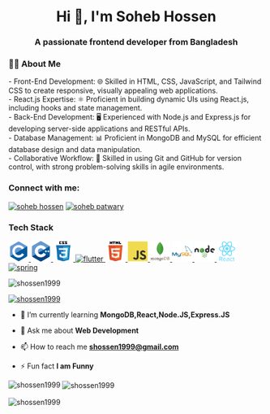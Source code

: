 <h1 align="center">Hi 👋, I'm Soheb Hossen</h1>
<h3 align="center">A passionate frontend developer from Bangladesh</h3>


<h3 align="left">👩‍💻 About Me</h3>
<p align="left">
- Front-End Development: 🌐 Skilled in HTML, CSS, JavaScript, and Tailwind CSS to create responsive, visually appealing web applications.<br>
- React.js Expertise: ⚛️ Proficient in building dynamic UIs using React.js, including hooks and state management.<br>
- Back-End Development: 🖥️ Experienced with Node.js and Express.js for developing server-side applications and RESTful APIs.<br>
- Database Management: 📊 Proficient in MongoDB and MySQL for efficient database design and data manipulation.<br>
- Collaborative Workflow: 🤝 Skilled in using Git and GitHub for version control, with strong problem-solving skills in agile environments.
</p>

<h3 align="left">Connect with me:</h3>
<p align="left">
<a href="https://linkedin.com/in/soheb hossen" target="blank"><img align="center" src="https://raw.githubusercontent.com/rahuldkjain/github-profile-readme-generator/master/src/images/icons/Social/linked-in-alt.svg" alt="soheb hossen" height="30" width="40" /></a>
<a href="https://fb.com/soheb patwary" target="blank"><img align="center" src="https://raw.githubusercontent.com/rahuldkjain/github-profile-readme-generator/master/src/images/icons/Social/facebook.svg" alt="soheb patwary" height="30" width="40" /></a>
</p>

<h3 align="left">Tech Stack</h3>
<p align="left">
<a href="https://www.cprogramming.com/" target="_blank" rel="noreferrer"> <img src="https://raw.githubusercontent.com/devicons/devicon/master/icons/c/c-original.svg" alt="c" width="40" height="40"/> </a>
<a href="https://www.w3schools.com/cpp/" target="_blank" rel="noreferrer"> <img src="https://raw.githubusercontent.com/devicons/devicon/master/icons/cplusplus/cplusplus-original.svg" alt="cplusplus" width="40" height="40"/> </a>
<a href="https://www.w3schools.com/css/" target="_blank" rel="noreferrer"> <img src="https://raw.githubusercontent.com/devicons/devicon/master/icons/css3/css3-original-wordmark.svg" alt="css3" width="40" height="40"/> </a>
<a href="https://flutter.dev" target="_blank" rel="noreferrer"> <img src="https://www.vectorlogo.zone/logos/flutterio/flutterio-icon.svg" alt="flutter" width="40" height="40"/> </a>
<a href="https://www.w3.org/html/" target="_blank" rel="noreferrer"> <img src="https://raw.githubusercontent.com/devicons/devicon/master/icons/html5/html5-original-wordmark.svg" alt="html5" width="40" height="40"/> </a>
<a href="https://developer.mozilla.org/en-US/docs/Web/JavaScript" target="_blank" rel="noreferrer"> <img src="https://raw.githubusercontent.com/devicons/devicon/master/icons/javascript/javascript-original.svg" alt="javascript" width="40" height="40"/> </a>
<a href="https://www.mongodb.com/" target="_blank" rel="noreferrer"> <img src="https://raw.githubusercontent.com/devicons/devicon/master/icons/mongodb/mongodb-original-wordmark.svg" alt="mongodb" width="40" height="40"/> </a>
<a href="https://www.mysql.com/" target="_blank" rel="noreferrer"> <img src="https://raw.githubusercontent.com/devicons/devicon/master/icons/mysql/mysql-original-wordmark.svg" alt="mysql" width="40" height="40"/> </a>
<a href="https://nodejs.org" target="_blank" rel="noreferrer"> <img src="https://raw.githubusercontent.com/devicons/devicon/master/icons/nodejs/nodejs-original-wordmark.svg" alt="nodejs" width="40" height="40"/> </a>
<a href="https://reactjs.org/" target="_blank" rel="noreferrer"> <img src="https://raw.githubusercontent.com/devicons/devicon/master/icons/react/react-original-wordmark.svg" alt="react" width="40" height="40"/> </a>
<a href="https://spring.io/" target="_blank" rel="noreferrer"> <img src="https://www.vectorlogo.zone/logos/springio/springio-icon.svg" alt="spring" width="40" height="40"/> </a>
</p>

<p align="left"> <img src="https://komarev.com/ghpvc/?username=shossen1999&label=Profile%20views&color=0e75b6&style=flat" alt="shossen1999" /> </p>

<p align="left"> <a href="https://github.com/ryo-ma/github-profile-trophy"><img src="https://github-profile-trophy.vercel.app/?username=shossen1999" alt="shossen1999" /></a> </p>

- 🌱 I’m currently learning **MongoDB,React,Node.JS,Express.JS**

- 💬 Ask me about **Web Development**

- 📫 How to reach me **shossen1999@gmail.com**

- ⚡ Fun fact **I am Funny**


<p><img align="left" src="https://github-readme-stats.vercel.app/api/top-langs?username=shossen1999&show_icons=true&locale=en&layout=compact" alt="shossen1999" /></p>

<p>&nbsp;<img align="center" src="https://github-readme-stats.vercel.app/api?username=shossen1999&show_icons=true&locale=en" alt="shossen1999" /></p>

<p><img align="center" src="https://github-readme-streak-stats.herokuapp.com/?user=shossen1999&" alt="shossen1999" /></p>
